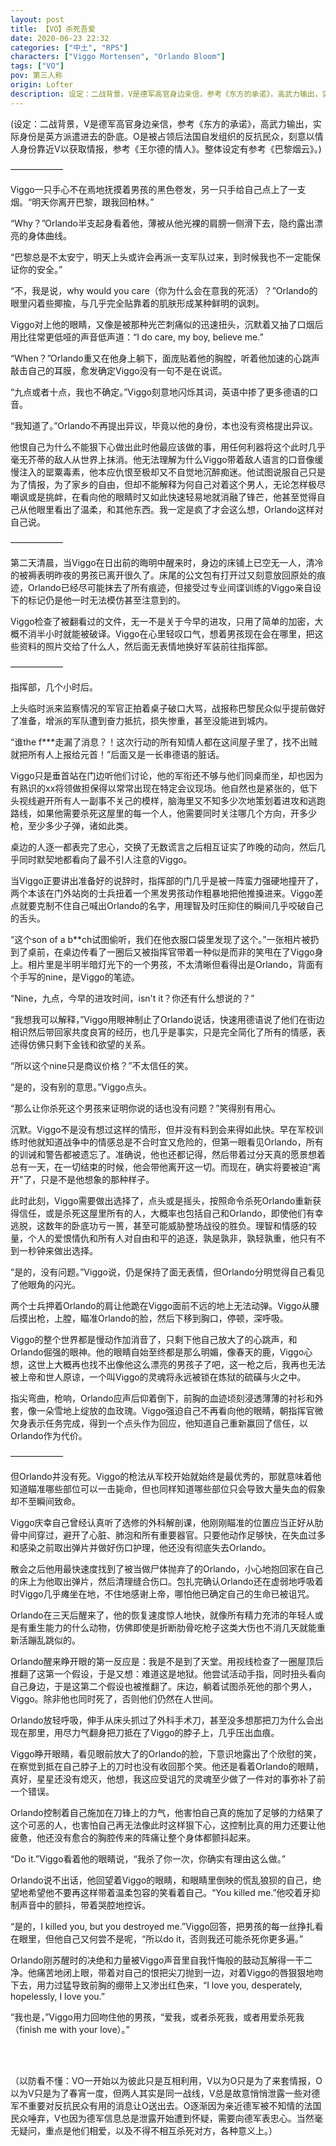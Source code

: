 ```yaml
---
layout: post
title: 【VO】杀死吾爱
date: 2020-06-23 22:32
categories: ["中土", "RPS"]
characters: ["Viggo Mortensen", "Orlando Bloom"]
tags: ["VO"]
pov: 第三人称
origin: Lofter
description: 设定：二战背景，V是德军高官身边亲信，参考《东方的承诺》，高武力输出，实际身份是英方派遣进去的卧底。O是被占领后法国自发组织的反抗民众，刻意以情人身份靠近V以获取情报，参考《王尔德的情人》。整体设定有参考《巴黎烟云》。
---
```


(设定：二战背景，V是德军高官身边亲信，参考《东方的承诺》，高武力输出，实际身份是英方派遣进去的卧底。O是被占领后法国自发组织的反抗民众，刻意以情人身份靠近V以获取情报，参考《王尔德的情人》。整体设定有参考《巴黎烟云》。)

——————

Viggo一只手心不在焉地抚摸着男孩的黑色卷发，另一只手给自己点上了一支烟。“明天你离开巴黎，跟我回柏林。”

“Why？”Orlando半支起身看着他，薄被从他光裸的肩膀一侧滑下去，隐约露出漂亮的身体曲线。

“巴黎总是不太安宁，明天上头或许会再派一支军队过来，到时候我也不一定能保证你的安全。”

“不，我是说，why would you care（你为什么会在意我的死活）？”Orlando的眼里闪着些揶揄，与几乎完全贴靠着的肌肤形成某种鲜明的讽刺。

Viggo对上他的眼睛，又像是被那种光芒刺痛似的迅速扭头，沉默着又抽了口烟后用比往常更低哑的声音低声道：“I do care, my boy, believe me.”

“When？”Orlando重又在他身上躺下，面庞贴着他的胸膛，听着他加速的心跳声敲击自己的耳膜，愈发确定Viggo没有一句不是在说谎。

“九点或者十点，我也不确定。”Viggo刻意地闪烁其词，英语中掺了更多德语的口音。

“我知道了。”Orlando不再提出异议，毕竟以他的身份，本也没有资格提出异议。

他恨自己为什么不能狠下心做出此时他最应该做的事，用任何利器将这个此时几乎毫无芥蒂的敌人从世界上抹消。他无法理解为什么Viggo带着敌人语言的口音像缓慢注入的罂粟毒素，他本应仇恨至极却又不自觉地沉醉痴迷。他试图说服自己只是为了情报，为了家乡的自由，但却不能解释为何自己对着这个男人，无论怎样极尽嘲讽或是挑衅，在看向他的眼睛时又如此快速轻易地就消融了锋芒，他甚至觉得自己从他眼里看出了温柔，和其他东西。我一定是疯了才会这么想，Orlando这样对自己说。

——————

第二天清晨，当Viggo在日出前的晦明中醒来时，身边的床铺上已空无一人，清冷的被褥表明昨夜的男孩已离开很久了。床尾的公文包有打开过又刻意放回原处的痕迹，Orlando已经尽可能抹去了所有痕迹，但接受过专业间谍训练的Viggo亲自设下的标记仍是他一时无法模仿甚至注意到的。

Viggo检查了被翻看过的文件，无一不是关于今早的进攻，只用了简单的加密，大概不消半小时就能被破译。Viggo在心里轻叹口气，想着男孩现在会在哪里，把这些资料的照片交给了什么人，然后面无表情地换好军装前往指挥部。

——————

指挥部，几个小时后。

上头临时派来监察情况的军官正拍着桌子破口大骂，战报称巴黎民众似乎提前做好了准备，增派的军队遭到奋力抵抗，损失惨重，甚至没能进到城内。

“谁the f\*\*\*走漏了消息？！这次行动的所有知情人都在这间屋子里了，找不出贼就把所有人上报给元首！”后面又是一长串德语的脏话。

Viggo只是垂首站在门边听他们讨论，他的军衔还不够与他们同桌而坐，却也因为有熟识的xx将领做担保得以常常出现在特定会议现场。他自然也是紧张的，低下头视线避开所有人一副事不关己的模样，脑海里又不知多少次地策划着进攻和逃跑路线，如果他需要杀死这屋里的每一个人，他需要同时关注哪几个方向，开多少枪，至少多少子弹，诸如此类。

桌边的人逐一都表完了忠心，交换了无数谎言之后相互证实了昨晚的动向，然后几乎同时默契地都看向了最不引人注意的Viggo。

当Viggo正要讲出准备好的说辞时，指挥部的门几乎是被一阵蛮力强硬地撞开了，两个本该在门外站岗的士兵扭着一个黑发男孩动作粗暴地把他推搡进来。Viggo差点就要克制不住自己喊出Orlando的名字，用理智及时压抑住的瞬间几乎咬破自己的舌头。

“这个son of a b\*\*ch试图偷听，我们在他衣服口袋里发现了这个。”一张相片被扔到了桌前，在桌边传看了一圈后又被指挥官带着一种似是而非的笑甩在了Viggo身上。相片里是半明半暗灯光下的一个男孩，不太清晰但看得出是Orlando，背面有个手写的nine，是Viggo的笔迹。

“Nine，九点，今早的进攻时间，isn't it？你还有什么想说的？”

“我想我可以解释，”Viggo用眼神制止了Orlando说话，快速用德语说了他们在街边相识然后带回家共度良宵的经历，也几乎是事实，只是完全简化了所有的情感，表述得仿佛只剩下金钱和欲望的关系。

“所以这个nine只是商议价格？”不太信任的笑。

“是的，没有别的意思。”Viggo点头。

“那么让你杀死这个男孩来证明你说的话也没有问题？”笑得别有用心。

沉默。Viggo不是没有想过这样的情形，但并没有料到会来得如此快。早在军校训练时他就知道战争中的情感总是不合时宜又危险的，但第一眼看见Orlando，所有的训诫和警告都被遗忘了。准确说，他也还都记得，然后带着过分天真的愿景想着总有一天，在一切结束的时候，他会带他离开这一切。而现在，确实将要被迫“离开”了，只是不是他想象的那种样子。

此时此刻，Viggo需要做出选择了，点头或是摇头，按照命令杀死Orlando重新获得信任，或是杀死这屋里所有的人，大概率也包括自己和Orlando，即使他们有幸逃脱，这数年的卧底功亏一篑，甚至可能威胁整场战役的胜负。理智和情感的较量，个人的爱恨情仇和所有人对自由和平的追逐，孰是孰非，孰轻孰重，他只有不到一秒钟来做出选择。

“是的，没有问题。”Viggo说，仍是保持了面无表情，但Orlando分明觉得自己看见了他眼角的闪光。

两个士兵押着Orlando的肩让他跪在Viggo面前不远的地上无法动弹。Viggo从腰后摸出枪，上膛，瞄准Orlando的脸，然后下移到胸口，停顿，深呼吸。

Viggo的整个世界都是慢动作加消音了，只剩下他自己放大了的心跳声，和Orlando倔强的眼神。他的眼睛自始至终都是那么明媚，像春天的鹿，Viggo心想，这世上大概再也找不出像他这么漂亮的男孩子了吧，这一枪之后，我再也无法被上帝和世人原谅，一个叫Viggo的灵魂将永远被锁在炼狱的硫磺与火之中。

指尖弯曲，枪响，Orlando应声后仰着倒下，前胸的血迹顷刻浸透薄薄的衬衫和外套，像一朵雪地上绽放的血玫瑰。Viggo强迫自己不再看向他的眼睛，朝指挥官微欠身表示任务完成，得到一个点头作为回应，他知道自己重新赢回了信任，以Orlando作为代价。

——————

但Orlando并没有死。Viggo的枪法从军校开始就始终是最优秀的，那就意味着他知道瞄准哪些部位可以一击毙命，但也同样知道哪些部位只会导致大量失血的假象却不至瞬间致命。

Viggo庆幸自己曾经认真听了选修的外科解剖课，他刚刚瞄准的位置应当正好从肋骨中间穿过，避开了心脏、肺泡和所有重要器官。只要他动作足够快，在失血过多和感染之前取出弹片并做好伤口护理，他还没有彻底失去Orlando。

散会之后他用最快速度找到了被当做尸体抛弃了的Orlando，小心地抱回家在自己的床上为他取出弹片，然后清理缝合伤口。包扎完确认Orlando还在虚弱地呼吸着时Viggo几乎瘫坐在地，不住地感谢上帝，哪怕他已确定自己的生命已被诅咒。

Orlando在三天后醒来了，他的恢复速度惊人地快，就像所有精力充沛的年轻人或是有重生能力的什么动物，仿佛即使是折断肋骨吃枪子这类大伤也不消几天就能重新活蹦乱跳似的。

Orlando醒来睁开眼的第一反应是：我是不是到了天堂。用视线检查了一圈屋顶后推翻了这第一个假设，于是又想：难道这是地狱。他尝试活动手指，同时扭头看向自己身边，于是这第二个假设也被推翻了。床边，躺着试图杀死他的那个男人，Viggo。除非他也同时死了，否则他们仍然在人世间。

Orlando放轻呼吸，伸手从床头抓过了外科手术刀，甚至没多想那把刀为什么会出现在那里，用尽力气翻身把刀抵在了Viggo的脖子上，几乎压出血痕。

Viggo睁开眼睛，看见眼前放大了的Orlando的脸，下意识地露出了个欣慰的笑，在察觉到抵在自己脖子上的刀时也没有收回那个笑。他还是看着Orlando的眼睛，真好，星星还没有熄灭，他想，我这应受诅咒的灵魂至少做了一件对的事弥补了前一个错误。

Orlando控制着自己施加在刀锋上的力气，他害怕自己真的施加了足够的力结果了这个可恶的人，也害怕自己再无法像此时这样狠下心，这控制比真的用力还要让他疲惫，他还没有愈合的胸腔传来的阵痛让整个身体都颤抖起来。

“Do it.”Viggo看着他的眼睛说，“我杀了你一次，你确实有理由这么做。”

Orlando说不出话，他回望着Viggo的眼睛，和眼睛里倒映的慌乱狼狈的自己，绝望地希望他不要再这样带着温柔包容的笑看着自己。“You killed me.”他咬着牙抑制声音中的颤抖，带着哭腔地控诉。

“是的，I killed you, but you destroyed me.”Viggo回答，把男孩的每一丝挣扎看在眼里，但他自己又何尝不是呢，“所以do it，否则我还可能杀死你更多遍。”

Orlando刚苏醒时的决绝和力量被Viggo声音里自我忏悔般的鼓动瓦解得一干二净。他痛苦地闭上眼，带着对自己的恨把尖刀抛到一边，对着Viggo的唇狠狠地吻下去，用力过猛导致前胸的绷带上又渗出红色来，“I love you, desperately, hopelessly, I love you.”

“我也是，”Viggo用力回吻住他的男孩，“爱我，或者杀死我，或者用爱杀死我（finish me with your love）。”

<br><br>

（以防看不懂：VO一开始以为彼此只是互相利用，V以为O只是为了来套情报，O以为V只是为了春宵一度，但两人其实是同一战线，V总是故意悄悄泄露一些对德军不重要对反抗民众有用的消息让O送出去。O逐渐因为亲近德军被不知情的法国民众唾弃，V也因为德军信息总是泄露开始遭到怀疑，需要向德军表忠心。当然毫无疑问，重点是他们相爱，以及不得不相互杀死对方，各种意义上。）
